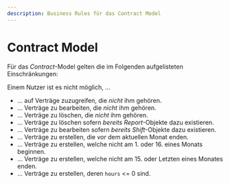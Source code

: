 ```yaml
---
description: Business Rules für das Contract Model
---
```


# Contract Model

Für das _Contract_-Model gelten die im Folgenden aufgelisteten Einschränkungen:

Einem Nutzer ist es nicht möglich, ...

* ... auf Verträge zuzugreifen, die _nicht_ ihm gehören.
* ... Verträge zu bearbeiten, die _nicht_ ihm gehören.
* ... Verträge zu löschen, die _nicht_ ihm gehören.
* ... Verträge zu löschen sofern _bereits_ _Report_-Objekte dazu existieren.
* ... Verträge zu bearbeiten sofern _bereits_ _Shift_-Objekte dazu existieren.
* ... Verträge zu erstellen, die _vor_ dem aktuellen Monat enden.
* ... Verträge zu erstellen, welche nicht am 1. oder 16. eines Monats beginnen.
* ... Verträge zu erstellen, welche nicht am 15. oder Letzten eines Monates enden.
* ... Verträge zu erstellen, deren `hours` &lt;= 0 sind.

